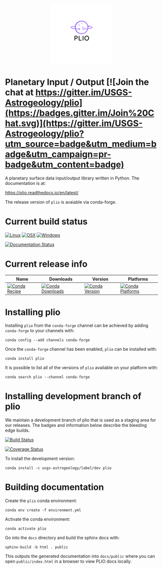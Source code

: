 <p align="center">
  <img src="docs/PLIO_Logo.svg" alt="PLIO" width=200> 
</p>

Planetary Input / Output [![Join the chat at https://gitter.im/USGS-Astrogeology/plio](https://badges.gitter.im/Join%20Chat.svg)](https://gitter.im/USGS-Astrogeology/plio?utm_source=badge&utm_medium=badge&utm_campaign=pr-badge&utm_content=badge)
===============================

A planetary surface data input/output library written in Python. The documentation is at:

https://plio.readthedocs.io/en/latest/


The release version of `plio` is avaiable via conda-forge. 

Current build status
====================

[![Linux](https://img.shields.io/circleci/project/github/conda-forge/plio-feedstock/master.svg?label=Linux)](https://circleci.com/gh/conda-forge/plio-feedstock)
[![OSX](https://img.shields.io/travis/conda-forge/plio-feedstock/master.svg?label=macOS)](https://travis-ci.org/conda-forge/plio-feedstock)
[![Windows](https://img.shields.io/appveyor/ci/conda-forge/plio-feedstock/master.svg?label=Windows)](https://ci.appveyor.com/project/conda-forge/plio-feedstock/branch/master)

[![Documentation Status](https://readthedocs.org/projects/plio/badge/?version=latest)](https://plio.readthedocs.io/en/latest/?badge=latest)

Current release info
====================

| Name | Downloads | Version | Platforms |
| --- | --- | --- | --- |
| [![Conda Recipe](https://img.shields.io/badge/recipe-plio-green.svg)](https://anaconda.org/conda-forge/plio) | [![Conda Downloads](https://img.shields.io/conda/dn/conda-forge/plio.svg)](https://anaconda.org/conda-forge/plio) | [![Conda Version](https://img.shields.io/conda/vn/conda-forge/plio.svg)](https://anaconda.org/conda-forge/plio) | [![Conda Platforms](https://img.shields.io/conda/pn/conda-forge/plio.svg)](https://anaconda.org/conda-forge/plio) |

Installing plio
===============

Installing `plio` from the `conda-forge` channel can be achieved by adding `conda-forge` to your channels with:

```
conda config --add channels conda-forge
```

Once the `conda-forge` channel has been enabled, `plio` can be installed with:

```
conda install plio
```

It is possible to list all of the versions of `plio` available on your platform with:

```
conda search plio --channel conda-forge
```

Installing development branch of plio
=====================================

We maintain a development branch of plio that is used as a staging area for our releases. The badges and information below describe the bleeding edge builds.

[![Build Status](https://travis-ci.org/USGS-Astrogeology/plio.svg?branch=dev)](https://travis-ci.org/USGS-Astrogeology/plio)

[![Coverage Status](https://coveralls.io/repos/github/USGS-Astrogeology/plio/badge.svg?branch=master)](https://coveralls.io/github/USGS-Astrogeology/plio?branch=master)


To install the development version: 

```
conda install -c usgs-astrogeology/label/dev plio
```

Building documentation
======================

Create the `plio` conda environment:

```
conda env create -f environment.yml
```

Activate the conda environment:

```
conda activate plio
```

Go into the `docs` directory and build the sphinx docs with:

```
sphinx-build -b html . public
```

This outputs the generated documentation into `docs/public` where you can open `public/index.html` in a browser to view PLIO docs locally. 
